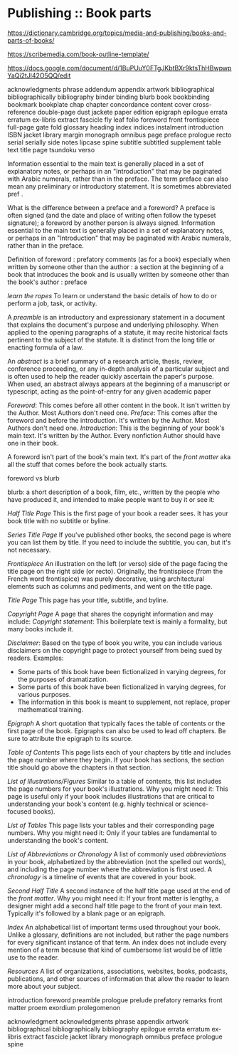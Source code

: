 # Publishing :: Book parts



https://dictionary.cambridge.org/topics/media-and-publishing/books-and-parts-of-books/

https://scribemedia.com/book-outline-template/

https://docs.google.com/document/d/1BuPUuY0FTgJKbtBXr9ktsThHBwpwpYaQi2tJl42O5QQ/edit


acknowledgments phrase
addendum
appendix
artwork
bibliographical
bibliographically
bibliography
binder
binding
blurb
book
bookbinding
bookmark
bookplate
chap
chapter
concordance
content
cover
cross-reference
double-page
dust jackete
paper edition
epigraph
epilogue
errata
erratum
ex-libris
extract
fascicle
fly
leaf
folio
foreword
front
frontispiece
full-page
gate
fold
glossary
heading
index
indices
instalment
introduction
ISBN
jacket
library
margin
monograph
omnibus
page
preface
prologue
recto
serial
serially
side notes
lipcase
spine
subtitle
subtitled
supplement
table
text
title page
tsundoku
verso

Information essential to the main text is generally placed in a set of explanatory notes, or perhaps in an "Introduction" that may be paginated with Arabic numerals, rather than in the preface. The term preface can also mean any preliminary or introductory statement. It is sometimes abbreviated pref .

What is the difference between a preface and a foreword?
A preface is often signed (and the date and place of writing often follow the typeset signature); a foreword by another person is always signed. Information essential to the main text is generally placed in a set of explanatory notes, or perhaps in an "Introduction" that may be paginated with Arabic numerals, rather than in the preface.

Definition of foreword
: prefatory comments (as for a book) especially when written by someone other than the author 
: a section at the beginning of a book that introduces the book and is usually written by someone other than the book's author
: preface


*learn the ropes* To learn or understand the basic details of how to do or perform a job, task, or activity.

A *preamble* is an introductory and expressionary statement in a document that explains the document's purpose and underlying philosophy. When applied to the opening paragraphs of a statute, it may recite historical facts pertinent to the subject of the statute. It is distinct from the long title or enacting formula of a law.

An *abstract* is a brief summary of a research article, thesis, review, conference proceeding, or any in-depth analysis of a particular subject and is often used to help the reader quickly ascertain the paper's purpose. When used, an abstract always appears at the beginning of a manuscript or typescript, acting as the point-of-entry for any given academic paper

*Foreword*: This comes before all other content in the book. It isn't written by the Author. Most Authors don't need one.
*Preface*: This comes after the foreword and before the introduction. It's written by the Author. Most Authors don't need one.
*Introduction*: This is the beginning of your book's main text. It's written by the Author. Every nonfiction Author should have one in their book.

A foreword isn't part of the book's main text. It's part of the *front matter* aka all the stuff that comes before the book actually starts.

foreword vs blurb

blurb: a short description of a book, film, etc., written by the people who have produced it, and intended to make people want to buy it or see it:

*Half Title Page*
This is the first page of your book a reader sees. It has your book title with no subtitle or byline.

*Series Title Page*
If you've published other books, the second page is where you can list them by title. If you need to include the subtitle, you can, but it's not necessary.

*Frontispiece*
An illustration on the left (or verso) side of the page facing the title page on the right side (or recto). Originally, the frontispiece (from the French word frontispice) was purely decorative, using architectural elements such as columns and pediments, and went on the title page.

*Title Page*
This page has your title, subtitle, and byline.

*Copyright Page*
A page that shares the copyright information and may include: *Copyright statement*: This boilerplate text is mainly a formality, but many books include it.

*Disclaimer*: Based on the type of book you write, you can include various disclaimers on the copyright page to protect yourself from being sued by readers. Examples:
- Some parts of this book have been fictionalized in varying degrees, for the purposes of dramatization.
- Some parts of this book have been fictionalized in varying degrees, for various purposes.
- The information in this book is meant to supplement, not replace, proper mathematical training.

*Epigraph*
A short quotation that typically faces the table of contents or the first page of the book. Epigraphs can also be used to lead off chapters. Be sure to attribute the epigraph to its source.

*Table of Contents*
This page lists each of your chapters by title and includes the page number where they begin. If your book has sections, the section title should go above the chapters in that section.

*List of Illustrations/Figures*
Similar to a table of contents, this list includes the page numbers for your book's illustrations. Why you might need it: This page is useful only if your book includes illustrations that are critical to understanding your book's content (e.g. highly technical or science-focused books).

*List of Tables*
This page lists your tables and their corresponding page numbers. Why you might need it: Only if your tables are fundamental to understanding the book's content.

*List of Abbreviations or Chronology*
A list of commonly used *abbreviations* in your book, alphabetized by the abbreviation (not the spelled out words), and including the page number where the abbreviation is first used. A *chronology* is a timeline of events that are covered in your book.

*Second Half Title*
A second instance of the half title page used at the end of the *front matter*. Why you might need it: If your front matter is lengthy, a designer might add a second half title page to the front of your main text. Typically it's followed by a blank page or an epigraph.

*Index*
An alphabetical list of important terms used throughout your book. Unlike a glossary, definitions are not included, but rather the page numbers for every significant instance of that term. An index does not include every mention of a term because that kind of cumbersome list would be of little use to the reader. 

*Resources*
A list of organizations, associations, websites, books, podcasts, publications, and other sources of information that allow the reader to learn more about your subject.



introduction
foreword
preamble
prologue
prelude
prefatory remarks
front matter
proem
exordium
prolegomenon


acknowledgment
acknowledgments
phrase
appendix
artwork
bibliographical
bibliographically
bibliography
epilogue
errata
erratum
ex-libris
extract
fascicle
jacket
library
monograph
omnibus
preface
prologue
spine
